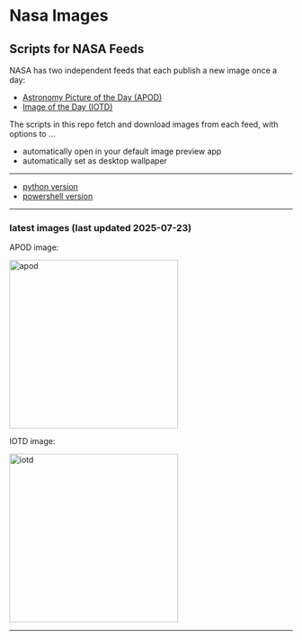 # Nasa Images

## Scripts for NASA Feeds

NASA has two independent feeds that each publish a new image once a day:

- [Astronomy Picture of the Day (APOD)](https://apod.nasa.gov/apod/)
- [Image of the Day (IOTD)](https://www.nasa.gov/image-of-the-day/)

The scripts in this repo fetch and download images from each feed, with options to ...

- automatically open in your default image preview app
- automatically set as desktop wallpaper

---

- [python version](./python/README.md)
- [powershell version](./powershell/README.md)

---

### latest images (last updated 2025-07-23)

APOD image:

<a href="https://apod.nasa.gov/apod/image/2507/MeteorMilkyWay_Rice_2000.jpg"><img alt="apod" src="https://apod.nasa.gov/apod/image/2507/MeteorMilkyWay_Rice_2000.jpg" height="300" /></a>

IOTD image:

<a href="https://www.nasa.gov/image-detail/asas-x-59-begins-taxi-tests/"><img alt="iotd" src="https://www.nasa.gov/wp-content/uploads/2025/07/afrc2025-0112-06orig.jpg" height="300" /></a>

---
